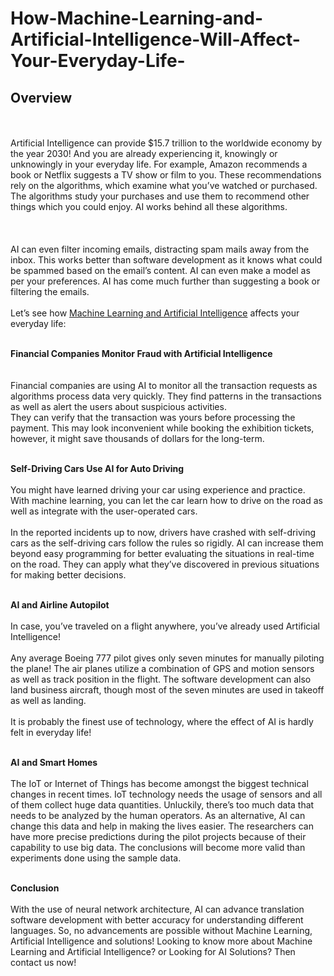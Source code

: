 # How-Machine-Learning-and-Artificial-Intelligence-Will-Affect-Your-Everyday-Life-

<h2>Overview</h2><br><br>
Artificial Intelligence can provide $15.7 trillion to the worldwide economy by the year 2030! And you are already experiencing it, knowingly or unknowingly in your everyday life. For example, Amazon recommends a book or Netflix suggests a TV show or film to you. These recommendations rely on the algorithms, which examine what you’ve watched or purchased. The algorithms study your purchases and use them to recommend other things which you could enjoy. AI works behind all these algorithms.<br><br><br><br>
AI can even filter incoming emails, distracting spam mails away from the inbox. This works better than software development as it knows what could be spammed based on the email’s content. AI can even make a model as per your preferences. AI has come much further than suggesting a book or filtering the emails.<br><br>
Let’s see how <a href="https://www.brevitysoftware.com/how-machine-learning-and-artificial-intelligence-will-affect-your-everyday-life/" target="_blank">Machine Learning and Artificial Intelligence</a> affects your everyday life:<br><br>

 
<b>Financial Companies Monitor Fraud with Artificial Intelligence</b><br><br><br>
Financial companies are using AI to monitor all the transaction requests as algorithms process data very quickly. They find patterns in the transactions as well as alert the users about suspicious activities.<br>
They can verify that the transaction was yours before processing the payment. This may look inconvenient while booking the exhibition tickets, however, it might save thousands of dollars for the long-term.<br><br>
 
<b>Self-Driving Cars Use AI for Auto Driving</b><br><br>
You might have learned driving your car using experience and practice. With machine learning, you can let the car learn how to drive on the road as well as integrate with the user-operated cars.<br><br>
In the reported incidents up to now, drivers have crashed with self-driving cars as the self-driving cars follow the rules so rigidly. AI can increase them beyond easy programming for better evaluating the situations in real-time on the road. They can apply what they’ve discovered in previous situations for making better decisions.<br><br>
 
<b>AI and Airline Autopilot</b><br><br>
In case, you’ve traveled on a flight anywhere, you’ve already used Artificial Intelligence!<br><br>
Any average Boeing 777 pilot gives only seven minutes for manually piloting the plane! The air planes utilize a combination of GPS and motion sensors as well as track position in the flight. The software development can also land business aircraft, though most of the seven minutes are used in takeoff as well as landing.<br><br>
It is probably the finest use of technology, where the effect of AI is hardly felt in everyday life!<br><br>
 
<b>AI and Smart Homes</b><br><br>
The IoT or Internet of Things has become amongst the biggest technical changes in recent times. IoT technology needs the usage of sensors and all of them collect huge data quantities. Unluckily, there’s too much data that needs to be analyzed by the human operators.
As an alternative, AI can change this data and help in making the lives easier. The researchers can have more precise predictions during the pilot projects because of their capability to use big data. The conclusions will become more valid than experiments done using the sample data.<br><br>
 
<b>Conclusion</b><br><br>
With the use of neural network architecture, AI can advance translation software development with better accuracy for understanding different languages. So, no advancements are possible without Machine Learning, Artificial Intelligence and solutions!
Looking to know more about Machine Learning and Artificial Intelligence? or Looking for AI Solutions? Then contact us now!
